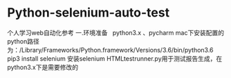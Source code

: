 # Python-selenium-auto-test
个人学习web自动化参考
    一.环境准备
    python3.x 、pycharm 
mac下安装配置的python路径为：/Library/Frameworks/Python.framework/Versions/3.6/bin/python3.6
pip3 install selenium 安装selenium
HTMLtestrunner.py用于测试报告生成，在python3.x下是需要修改的
